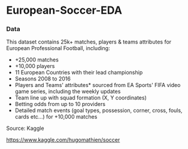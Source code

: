 # European-Soccer-EDA

### Data

This dataset contains 25k+ matches, players & teams attributes for European Professional Football, including:

* +25,000 matches<br/>
* +10,000 players<br/>
* 11 European Countries with their lead championship<br/>
* Seasons 2008 to 2016<br/>
* Players and Teams' attributes* sourced from EA Sports' FIFA video game series, including the weekly updates<br/>
* Team line up with squad formation (X, Y coordinates)<br/>
* Betting odds from up to 10 providers<br/>
* Detailed match events (goal types, possession, corner, cross, fouls, cards etc...) for +10,000 matches<br/>

Source: Kaggle

https://www.kaggle.com/hugomathien/soccer
